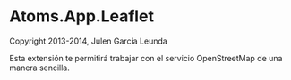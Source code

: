 # Atoms.App.Leaflet
Copyright 2013-2014, Julen Garcia Leunda

Esta extensión te permitirá trabajar con el servicio OpenStreetMap de una manera sencilla. 

